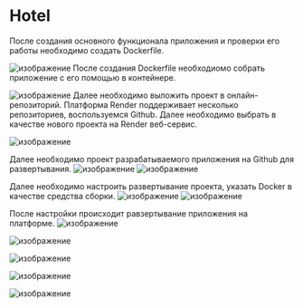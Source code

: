 # Hotel
После создания основного функционала приложения и проверки его работы необходимо создать Dockerfile.

![изображение](https://github.com/IrinaCol28/Hotel/assets/118562632/5985b1a0-162e-4da6-b28e-4fa7b79d3006)
После создания Dockerfile необходиомо собрать приложение с его помощью в контейнере. 

![изображение](https://github.com/IrinaCol28/Hotel/assets/118562632/9edc3490-3693-4a41-9d24-9a0983236c20)
Далее необходимо выложить проект в онлайн-репозиторий. Платформа Render поддерживает несколько репозиториев, воспользуемся Github. 
Далее необходимо выбрать в качестве нового проекта на Render веб-сервис. 

![изображение](https://github.com/IrinaCol28/Hotel/assets/118562632/e0d39412-4052-427b-95af-892a703dc844)

Далее необходимо проект разрабатываемого приложения на  Github для развертывания. 
![изображение](https://github.com/IrinaCol28/Hotel/assets/118562632/40ae471a-cd42-4a26-be63-1923aaf5c2f3)
![изображение](https://github.com/IrinaCol28/Hotel/assets/118562632/407b89e9-b88a-4bac-b690-574bc6d9a29e)

Далее необходимо настроить развертывание проекта, указать Docker в качестве средства сборки. 
![изображение](https://github.com/IrinaCol28/Hotel/assets/118562632/9cce2ab1-a806-4f89-bfea-a0b951088fbd)
![изображение](https://github.com/IrinaCol28/Hotel/assets/118562632/3c20c3e5-6f24-4265-9d48-cebbcbc479b4)

После настройки происходит равзертывание приложения на платформе. 
![изображение](https://github.com/IrinaCol28/Hotel/assets/118562632/5d8aae63-8c34-436e-9730-67f5a9216ce2)

![изображение](https://github.com/IrinaCol28/Hotel/assets/118562632/e5cf4b9b-efee-4e3c-8c43-8983b58fc79d)

![изображение](https://github.com/IrinaCol28/Hotel/assets/118562632/cadeeb5b-d968-42ba-b38f-6c3ba17c07e8)

![изображение](https://github.com/IrinaCol28/Hotel/assets/118562632/0f07728c-9d50-4de2-bc69-0961463ced6a)

![изображение](https://github.com/IrinaCol28/Hotel/assets/118562632/61895f36-7337-4f20-94f7-625a27c3ca09)












